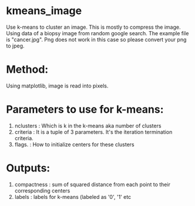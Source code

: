 # kmeans_image
Use k-means to cluster an image. This is mostly to compress the image. Using data of a biopsy image from random google search. The example file is "cancer.jpg". Png does not work in this case so please convert your png to jpeg. 

Method:
=======
Using matplotlib, image is read into pixels. 

Parameters to use for k-means:
===============================
1. nclusters : Which is k in the k-means aka number of clusters 
2. criteria  : It is a tuple of 3 parameters. It's the iteration termination criteria.
3. flags.    : How to initialize centers for these clusters


Outputs:
=========
1. compactness  : sum of squared distance from each point to their corresponding centers
2. labels       : labels for k-means (labeled as '0', '1' etc

